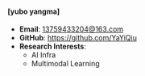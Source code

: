 #### [yubo yangma]

- **Email**: 13759433204@163.com  
- **GitHub**: https://github.com/YaYiQiu
- **Research Interests**:  
  - AI Infra  
  - Multimodal Learning  
